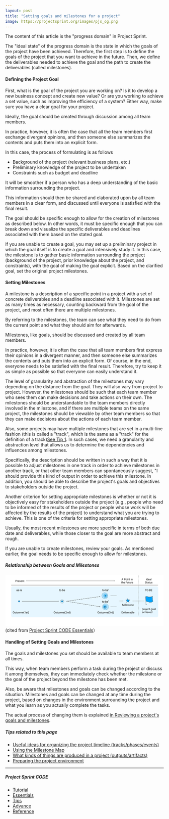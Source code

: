 ```yaml
---
layout: post
title: "Setting goals and milestones for a project"
image: https://projectsprint.org/images/pjs_og.png
---
```


The content of this article is the "progress domain" in Project Sprint.

The "ideal state" of the progress domain is the state in which the goals of the project have been achieved. Therefore, the first step is to define the goals of the project that you want to achieve in the future. Then, we define the deliverables needed to achieve the goal and the path to create the deliverables (called milestones).

#### Defining the Project Goal

First, what is the goal of the project you are working on? Is it to develop a new business concept and create new value? Or are you working to achieve a set value, such as improving the efficiency of a system? Either way, make sure you have a clear goal for your project.

Ideally, the goal should be created through discussion among all team members.

In practice, however, it is often the case that all the team members first exchange divergent opinions, and then someone else summarizes the contents and puts them into an explicit form.

In this case, the process of formulating is as follows

- Background of the project (relevant business plans, etc.)
- Preliminary knowledge of the project to be undertaken
- Constraints such as budget and deadline

It will be smoother if a person who has a deep understanding of the basic information surrounding the project.

This information should then be shared and elaborated upon by all team members in a clear form, and discussed until everyone is satisfied with the final result.

The goal should be specific enough to allow for the creation of milestones as described below. In other words, it must be specific enough that you can break down and visualize the specific deliverables and deadlines associated with them based on the stated goal.

If you are unable to create a goal, you may set up a preliminary project in which the goal itself is to create a goal and intensively study it. In this case, the milestone is to gather basic information surrounding the project (background of the project, prior knowledge about the project, and constraints), with the goal of making the goal explicit. Based on the clarified goal, set the original project milestones.

#### Setting Milestones
A milestone is a description of a specific point in a project with a set of concrete deliverables and a deadline associated with it. Milestones are set as many times as necessary, counting backward from the goal of the project, and most often there are multiple milestones.

By referring to the milestones, the team can see what they need to do from the current point and what they should aim for afterwards.

Milestones, like goals, should be discussed and created by all team members.

In practice, however, it is often the case that all team members first express their opinions in a divergent manner, and then someone else summarizes the contents and puts them into an explicit form. Of course, in the end, everyone needs to be satisfied with the final result. Therefore, try to keep it as simple as possible so that everyone can easily understand it.

The level of granularity and abstraction of the milestones may vary depending on the distance from the goal. They will also vary from project to project. However, the milestones should be such that each team member who sees them can make decisions and take actions on their own. The milestones should be understandable to the team members directly involved in the milestone, and if there are multiple teams on the same project, the milestones should be viewable by other team members so that they can make decisions about the actions of each team member.

Also, some projects may have multiple milestones that are set in a multi-line fashion (this is called a "track", which is the same as a "track" for the definition of a track)[See Tip 1](../tips/tips1.md). In such cases, we need a granularity and abstraction level that allows us to determine the dependencies and influences among milestones.

Specifically, the description should be written in such a way that it is possible to adjust milestones in one track in order to achieve milestones in another track, or that other team members can spontaneously suggest, "I should provide this kind of output in order to achieve this milestone. In addition, you should be able to describe the project's goals and objectives to stakeholders outside the project.

Another criterion for setting appropriate milestones is whether or not it is objectively easy for stakeholders outside the project (e.g., people who need to be informed of the results of the project or people whose work will be affected by the results of the project) to understand what you are trying to achieve. This is one of the criteria for setting appropriate milestones.

Usually, the most recent milestones are more specific in terms of both due date and deliverables, while those closer to the goal are more abstract and rough.

If you are unable to create milestones, review your goals. As mentioned earlier, the goal needs to be specific enough to allow for milestones.

##### Relationship between Goals and Milestones
![Relationship between Goals and Milestones](/en/images/goal-milestone_eng.png)
(cited from [Project Sprint CODE Essentials](../../code/essentials.md)）

#### Handling of Setting Goals and Milestones
The goals and milestones you set should be available to team members at all times.

This way, when team members perform a task during the project or discuss it among themselves, they can immediately check whether the milestone or the goal of the project beyond the milestone has been met.

Also, be aware that milestones and goals can be changed according to the situation. Milestones and goals can be changed at any time during the project, based on changes in the environment surrounding the project and what you learn as you actually complete the tasks.

The actual process of changing them is explained [in Reviewing a project's goals and milestones](../tutorial/section4-2.md).


##### Tips related to this page
- [Useful ideas for organizing the project timeline (tracks/phases/events)](../tips/tips1.md)
- [Using the Milestone Map](../tips/tips2.md)
- [What kinds of things are produced in a project (outputs/artifacts)](../tips/tips3.md)
- [Preparing the project environment](../tips/tips4.md)

---

##### Project Sprint CODE
- [Tutorial](../tutorial/index.md)
- [Essentials](../essentials.md)
- [Tips](../tips/index.md)
- [Advance](../advance.md)
- [Reference](../reference.md)
